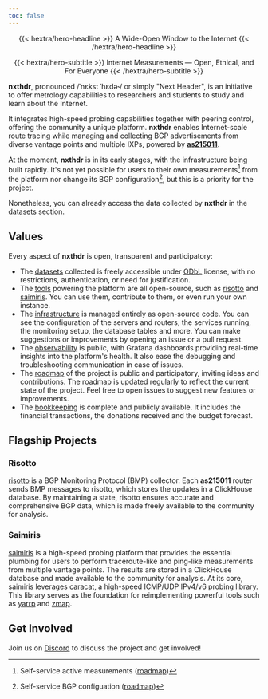 ```yaml
---
toc: false
---
```


<div class="hx-mt-6 hx-mb-6" style="text-align: center;">
{{< hextra/hero-headline >}}
A Wide-Open Window to the Internet
{{< /hextra/hero-headline >}}

{{< hextra/hero-subtitle >}}
Internet Measurements — Open, Ethical, and For Everyone
{{< /hextra/hero-subtitle >}}
</div>

**nxthdr**, pronounced /ˈnɛkst ˈhɛdə˞/ or simply "Next Header", is an initiative to offer metrology capabilities to researchers and students to study and learn about the Internet.

It integrates high-speed probing capabilities together with peering control, offering the community a unique platform. **nxthdr** enables Internet-scale route tracing while managing and collecting BGP advertisements from diverse vantage points and multiple IXPs, powered by [**as215011**](/as215011).

At the moment, **nxthdr** is in its early stages, with the infrastructure being built rapidly. It's not yet possible for users to their own measurements[^1] from the platform nor change its BGP configuration[^2], but this is a priority for the project.

Nonetheless, you can already access the data collected by **nxthdr** in the [datasets](/datasets) section.

## Values

Every aspect of **nxthdr** is open, transparent and participatory:

* The [datasets](/datasets) collected is freely accessible under [ODbL](https://opendatacommons.org/licenses/odbl/) license, with no restrictions, authentication, or need for justification.
* The [tools](https://github.com/nxthdr) powering the platform are all open-source, such as [risotto](https://github.com/nxthdr/risotto) and [saimiris](https://github.com/nxthdr/saimiris). You can use them, contribute to them, or even run your own instance.
* The [infrastructure](https://github.com/nxthdr/infrastructure) is managed entirely as open-source code. You can see the configuration of the servers and routers, the services running, the monitoring setup, the database tables and more. You can make suggestions or improvements by opening an issue or a pull request.
* The [observability](https://grafana.nxthdr.dev) is public, with Grafana dashboards providing real-time insights into the platform's health. It also ease the debugging and troubleshooting communication in case of issues.
* The [roadmap](https://github.com/orgs/nxthdr/projects/1) of the project is public and participatory, inviting ideas and contributions. The roadmap is updated regularly to reflect the current state of the project. Feel free to open issues to suggest new features or improvements.
* The [bookkeeping](https://docs.google.com/spreadsheets/d/1fguIDaXn4DuEexZrudJjzn2Sucpy8Qx5bACcYEH1ie4/edit?usp=sharing) is complete and publicly available. It includes the financial transactions, the donations received and the budget forecast.

## Flagship Projects

### Risotto

[risotto](https://github.com/nxthdr/risotto) is a BGP Monitoring Protocol (BMP) collector. Each **as215011** router sends BMP messages to risotto, which stores the updates in a ClickHouse database. By maintaining a state, risotto ensures accurate and comprehensive BGP data, which is made freely available to the community for analysis.

### Saimiris

[saimiris](https://github.com/nxthdr/saimiris) is a high-speed probing platform that provides the essential plumbing for users to perform traceroute-like and ping-like measurements from multiple vantage points. The results are stored in a ClickHouse database and made available to the community for analysis.
At its core, saimiris leverages [caracat](https://github.com/maxmouchet/caracat), a high-speed ICMP/UDP IPv4/v6 probing library. This library serves as the foundation for reimplementing powerful tools such as [yarrp](https://github.com/cmand/yarrp) and [zmap](https://github.com/zmap/zmap).


## Get Involved

Join us on [Discord](https://discord.gg/KRsVs7jafg) to discuss the project and get involved!


[^1]: Self-service active measurements ([roadmap](https://github.com/nxthdr/roadmap/issues/13))
[^2]: Self-service BGP configuation ([roadmap](https://github.com/nxthdr/roadmap/issues/12))
